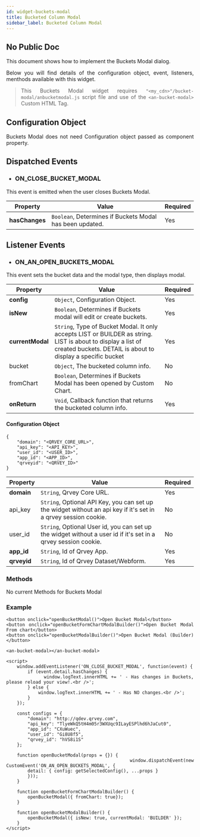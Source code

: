 ```yaml
---
id: widget-buckets-modal
title: Bucketed Column Modal
sidebar_label: Bucketed Column Modal
---
```


## No Public Doc

<div style="text-align: justify">

This document shows how to implement the Buckets Modal dialog.

Below you will find details of the configuration object, event, listeners, menthods available with this widget.

> This Buckets Modal widget requires `"<my_cdn>"/bucket-modal/anbucketmodal.js` script file and use of the `<an-bucket-modal>` Custom HTML Tag.

## Configuration Object

Buckets Modal does not need Configuration object passed as component property.



## Dispatched Events

* ### ON\_CLOSE\_BUCKET\_MODAL

This event is emitted when the user closes Buckets Modal.

| **Property** | **Value** | **Required** |
| --- | --- | --- |
| **hasChanges** | `Boolean`, Determines if Buckets Modal has been updated. | Yes |



## Listener Events

* ### ON\_AN\_OPEN\_BUCKETS\_MODAL

This event sets the bucket data and the modal type, then displays modal.

| **Property** | **Value** | **Required** |
| --- | --- | --- |
| **config** | `Object`, Configuration Object. | Yes |
| **isNew** | `Boolean`, Determines if Buckets modal will edit or create buckets. | Yes |
| **currentModal** | `String`, Type of Bucket Modal. It only accepts LIST or BUILDER as string. LIST is about to display a list of created buckets. DETAIL is about to display a specific bucket | Yes |
| bucket | `Object`, The bucketed column info. | No |
| fromChart | `Boolean`, Determines if Buckets Modal has been opened by Custom Chart. | No |
| **onReturn** | `Void`, Callback function that returns the bucketed column info. | Yes |


#### Configuration Object
```
{
    "domain": "<QRVEY_CORE_URL>",
    "api_key": "<API_KEY>",
    "user_id": "<USER_ID>",
    "app_id": "<APP_ID>",
    "qrveyid": "<QRVEY_ID>"
}
```

| **Property** | **Value** | **Required** |
| --- | --- | --- |
| **domain** | `String`, Qrvey Core URL. | Yes |
| api_key | `String`, Optional API Key, you can set up the widget without an api key if it&#39;s set in a qrvey session cookie. | No |
| user_id | `String`, Optional User id, you can set up the widget without a user id if it&#39;s set in a qrvey session cookie. | No  |
| **app_id** | `String`, Id of Qrvey App. | Yes |
| **qrveyid** | `String`, Id of Qrvey Dataset/Webform. | Yes |


### Methods

No current Methods for Buckets Modal



### Example

```
<button onclick="openBucketModal()">Open Bucket Modal</button>
<button onclick="openBucketFormChartModalBuilder()">Open Bucket Modal From chart</button>
<button onclick="openBucketModalBuilder()">Open Bucket Modal (Builder)</button>

<an-bucket-modal></an-bucket-modal>

<script>
    window.addEventListener('ON_CLOSE_BUCKET_MODAL', function(event) {
        if (event.detail.hasChanges) {
            window.logText.innerHTML += ' - Has changes in Buckets, please reload your view!.<br />';
        } else {
            window.logText.innerHTML += ' - Has NO changes.<br />';
        }
    });

    const configs = {
        "domain": "http://qdev.qrvey.com",
        "api_key": "TlyeWkQ5tH4m05r3WXUqc9ILayESPlhd6hJaCut0",
        "app_id": "CXuWuec",
        "user_id": "Gi8U8f5",
        "qrvey_id": "hVS8i1S"
    };

    function openBucketModal(props = {}) {
        window.dispatchEvent(new CustomEvent('ON_AN_OPEN_BUCKETS_MODAL', {
        detail: { config: getSelectedConfig(), ...props }
        }));
    }

    function openBucketFormChartModalBuilder() {
        openBucketModal({ fromChart: true});
    }

    function openBucketModalBuilder() {
        openBucketModal({ isNew: true, currentModal: 'BUILDER' });
    }
</script>
```
</div>
